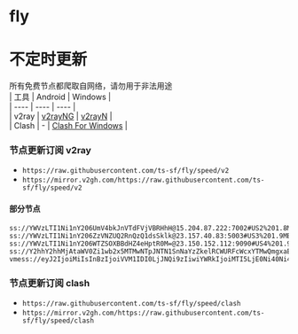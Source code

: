 # fly
# 不定时更新
所有免费节点都爬取自网络，请勿用于非法用途  
|  工具  | Android  | Windows  |  
|  ----  | ----   | ----  |  
| v2ray  | [v2rayNG](https://github.com/2dust/v2rayNG/releases) | [v2rayN](https://github.com/2dust/v2rayN/releases) |  
| Clash  | - | [Clash For Windows](https://github.com/2dust/clashN/releases) | 
  
### 节点更新订阅  v2ray
- `https://raw.githubusercontent.com/ts-sf/fly/speed/v2`  
- `https://mirror.v2gh.com/https://raw.githubusercontent.com/ts-sf/fly/speed/v2`  

#### 部分节点  
``` 
ss://YWVzLTI1Ni1nY206UmV4bkJnVTdFVjVBRHhH@15.204.87.222:7002#US2%201.8MB%2Fs
ss://YWVzLTI1Ni1nY206ZzVNZUQ2RnQzQ1dsSklk@23.157.40.83:5003#US3%201.9MB%2Fs
ss://YWVzLTI1Ni1nY206WTZSOXBBdHZ4eHptR0M=@23.150.152.112:9090#US4%201.9MB%2Fs
ss://Y2hhY2hhMjAtaWV0Zi1wb2x5MTMwNTpJNTN1SnNaYzZkelRCWURFcWcxYTMwQmgxaEFkNEhRemdwd0NWZHB6S3dmRjJaVWg=@168.119.57.171:51348#%E6%9C%AA%E7%9F%A54%20240.6KB%2Fs
vmess://eyJ2IjoiMiIsInBzIjoiVVM1IDI0LjJNQi9zIiwiYWRkIjoiMTI5LjE0Ni40Ni4xODEiLCJwb3J0IjoiNTI0MDgiLCJpZCI6ImE3OTdmZjdiLTgxNjEtNDBhNi1kNTc3LTFiMmMyMTNiMzg4NSIsImFpZCI6IjAiLCJzY3kiOiJhdXRvIiwibmV0IjoidGNwIiwidHlwZSI6Im5vbmUiLCJob3N0IjoiIiwicGF0aCI6Ii8iLCJ0bHMiOiIiLCJzbmkiOiIiLCJ0ZXN0X25hbWUiOiJVUzUifQ==
```
### 节点更新订阅  clash
- `https://raw.githubusercontent.com/ts-sf/fly/speed/clash`  
- `https://mirror.v2gh.com/https://raw.githubusercontent.com/ts-sf/fly/speed/clash`  


